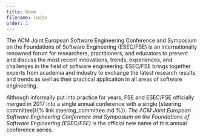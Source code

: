 ```yaml
---
title: Home
filename: index
order: 1
---
```

The ACM Joint European Software Engineering Conference and Symposium on the Foundations of Software Engineering (ESEC/FSE) is an internationally renowned forum for researchers, practitioners, and educators to present and discuss the most recent innovations, trends, experiences, and challenges in the field of software engineering. ESEC/FSE brings together experts from academia and industry to exchange the latest research results and trends as well as their practical application in all areas of software engineering.

Although informally put into practice for years, FSE and ESEC/FSE officially merged in 2017 into a single annual conference with a single [steering committee]({% link steering_committee.md %}). _The ACM Joint European Software Engineering Conference and Symposium on the Foundations of Software Engineering (ESEC/FSE)_ is the official new name of this annual conference series. 
